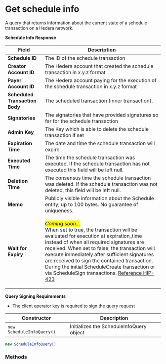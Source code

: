 # Get schedule info

A query that returns information about the current state of a schedule transaction on a Hedera network.

**Schedule Info Response**

| Field                          | Description                                                                                                                                                                                                                                                                                                                                                                                                                                                                                                            |
| ------------------------------ | ---------------------------------------------------------------------------------------------------------------------------------------------------------------------------------------------------------------------------------------------------------------------------------------------------------------------------------------------------------------------------------------------------------------------------------------------------------------------------------------------------------------------- |
| **Schedule ID**                | The ID of the schedule transaction                                                                                                                                                                                                                                                                                                                                                                                                                                                                                     |
| **Creator Account ID**         | The Hedera account that created the schedule transaction in x.y.z format                                                                                                                                                                                                                                                                                                                                                                                                               |
| **Payer Account ID**           | The Hedera account paying for the execution of the schedule transaction in x.y.z format                                                                                                                                                                                                                                                                                                                                                                                                |
| **Scheduled Transaction Body** | The scheduled transaction (inner transaction).                                                                                                                                                                                                                                                                                                                                                                                                                                      |
| **Signatories**                | The signatories that have provided signatures so far for the schedule transaction                                                                                                                                                                                                                                                                                                                                                                                                                                      |
| **Admin Key**                  | The Key which is able to delete the schedule transaction if set                                                                                                                                                                                                                                                                                                                                                                                                                                                        |
| **Expiration Time**            | The date and time the schedule transaction will expire                                                                                                                                                                                                                                                                                                                                                                                                                                                                 |
| **Executed Time**              | The time the schedule transaction was executed. If the schedule transaction has not executed this field will be left null.                                                                                                                                                                                                                                                                                                                                                             |
| **Deletion Time**              | The consensus time the schedule transaction was deleted. If the schedule transaction was not deleted, this field will be left null.                                                                                                                                                                                                                                                                                                                                                    |
| **Memo**                       | Publicly visible information about the Schedule entity, up to 100 bytes. No guarantee of uniqueness.                                                                                                                                                                                                                                                                                                                                                                                   |
| **Wait for Expiry**            | <p><em><mark style="background-color:yellow;">Coming soon...</mark></em><br>When set to true, the transaction will be evaluated for execution at expiration_time instead of when all required signatures are received. When set to false, the transaction will execute immediately after sufficient signatures are received to sign the contained transaction. During the initial ScheduleCreate transaction or via ScheduleSign transactions. <a href="https://hips.hedera.com/hip/hip-423">Reference HIP-423</a></p> |

**Query Signing Requirements**

- The client operator key is required to sign the query request

| Constructor               | Description                              |
| ------------------------- | ---------------------------------------- |
| `new ScheduleInfoQuery()` | Initializes the ScheduleInfoQuery object |

```java
new ScheduleInfoQuery()
```

### Methods
